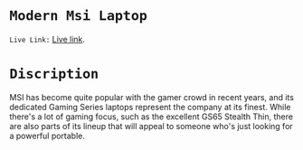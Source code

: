 # `Modern Msi Laptop`

`Live Link:` [Live link](https://assignment-sm.netlify.app/).



# `Discription`

MSI has become quite popular with the gamer crowd in recent years, and its dedicated Gaming Series laptops represent the company at its finest. While there's a lot of gaming focus, such as the excellent GS65 Stealth Thin, there are also parts of its lineup that will appeal to someone who's just looking for a powerful portable.